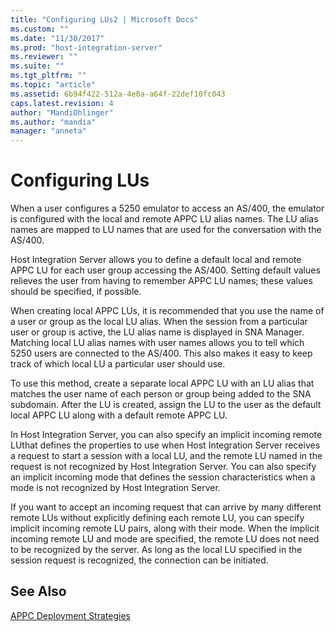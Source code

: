 ```yaml
---
title: "Configuring LUs2 | Microsoft Docs"
ms.custom: ""
ms.date: "11/30/2017"
ms.prod: "host-integration-server"
ms.reviewer: ""
ms.suite: ""
ms.tgt_pltfrm: ""
ms.topic: "article"
ms.assetid: 6b94f422-512a-4e0a-a64f-22def10fc043
caps.latest.revision: 4
author: "MandiOhlinger"
ms.author: "mandia"
manager: "anneta"
---
```

# Configuring LUs
When a user configures a 5250 emulator to access an AS/400, the emulator is configured with the local and remote APPC LU alias names. The LU alias names are mapped to LU names that are used for the conversation with the AS/400.  
  
 Host Integration Server allows you to define a default local and remote APPC LU for each user group accessing the AS/400. Setting default values relieves the user from having to remember APPC LU names; these values should be specified, if possible.  
  
 When creating local APPC LUs, it is recommended that you use the name of a user or group as the local LU alias. When the session from a particular user or group is active, the LU alias name is displayed in SNA Manager. Matching local LU alias names with user names allows you to tell which 5250 users are connected to the AS/400. This also makes it easy to keep track of which local LU a particular user should use.  
  
 To use this method, create a separate local APPC LU with an LU alias that matches the user name of each person or group being added to the SNA subdomain. After the LU is created, assign the LU to the user as the default local APPC LU along with a default remote APPC LU.  
  
 In Host Integration Server, you can also specify an implicit incoming remote LUthat defines the properties to use when Host Integration Server receives a request to start a session with a local LU, and the remote LU named in the request is not recognized by Host Integration Server. You can also specify an implicit incoming mode that defines the session characteristics when a mode is not recognized by Host Integration Server.  
  
 If you want to accept an incoming request that can arrive by many different remote LUs without explicitly defining each remote LU, you can specify implicit incoming remote LU pairs, along with their mode. When the implicit incoming remote LU and mode are specified, the remote LU does not need to be recognized by the server. As long as the local LU specified in the session request is recognized, the connection can be initiated.  
  
## See Also  
 [APPC Deployment Strategies](../core/appc-deployment-strategies1.md)